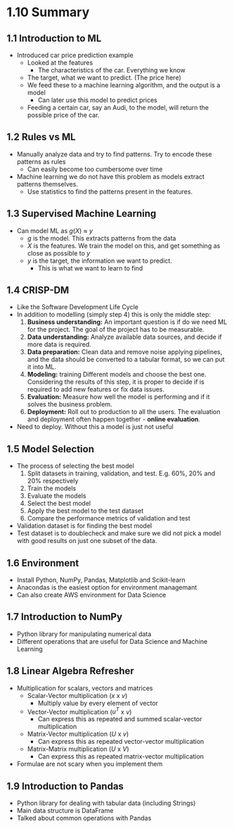 # 1.10 Summary

## 1.1 Introduction to ML
- Introduced car price prediction example
    - Looked at the features
        - The characteristics of the car. Everything we know
    - The target, what we want to predict. (The price here)
    - We feed these to a machine learning algorithm, and the output is a model
        - Can later use this model to predict prices
    - Feeding a certain car, say an Audi, to the model, will return the possible price of the car.

## 1.2 Rules vs ML
- Manually analyze data and try to find patterns. Try to encode these patterns as rules
    - Can easily become too cumbersome over time
- Machine learning we do not have this problem as models extract patterns themselves.
    - Use statistics to find the patterns present in the features.

## 1.3 Supervised Machine Learning
- Can model ML as *g*(*X*) ≈ *y*
    - *g* is the model. This extracts patterns from the data
    - *X* is the features. We train the model on this, and get something as close as possible to *y*
    - *y* is the target, the information we want to predict.
        - This is what we want to learn to find

## 1.4 CRISP-DM
- Like the Software Development Life Cycle
- In addition to modelling (simply step 4) this is only the middle step:
    1. **Business understanding:** An important question is if do we need ML for the project. The goal of the project has to be measurable. 
    2. **Data understanding:** Analyze available data sources, and decide if more data is required. 
    3. **Data preparation:** Clean data and remove noise applying pipelines, and the data should be converted to a tabular format, so we can put it into ML.
    4. **Modeling:** training Different models and choose the best one. Considering the results of this step, it is proper to decide if is required to add new features or fix data issues. 
    5. **Evaluation:** Measure how well the model is performing and if it solves the business problem. 
    6. **Deployment:** Roll out to production to all the users. The evaluation and deployment often happen together - **online evaluation**. 
- Need to deploy. Without this a model is just not useful

## 1.5 Model Selection
- The process of selecting the best model
    1. Split datasets in training, validation, and test. E.g. 60%, 20% and 20% respectively 
    2. Train the models
    3. Evaluate the models
    4. Select the best model 
    5. Apply the best model to the test dataset 
    6. Compare the performance metrics of validation and test 
- Validation dataset is for finding the best model
- Test dataset is to doublecheck and make sure we did not pick a model with good results on just one subset of the data.

## 1.6 Environment
- Install Python, NumPy, Pandas, Matplotlib and Scikit-learn
- Anacondas is the easiest option for environment managemant
- Can also create AWS environment for Data Science

## 1.7 Introduction to NumPy
- Python library for manipulating numerical data
- Different operations that are useful for Data Science and Machine Learning

## 1.8 Linear Algebra Refresher
- Multiplication for scalars, vectors and matrices
    - Scalar-Vector multiplication (*x* x *v*)
        - Multiply value by every element of vector
    - Vector-Vector multiplication (*u<sup>T</sup>* x *v*)
        - Can express this as repeated and summed scalar-vector multiplication
    - Matrix-Vector multiplication (*U* x *v*)
        - Can express this as repeated vector-vector multiplication
    - Matrix-Matrix multiplication (*U* x *V*)
        - Can express this as repeated matrix-vector multiplication
- Formulae are not scary when you implement them 

## 1.9 Introduction to Pandas
- Python library for dealing with tabular data (including Strings)
- Main data structure is DataFrame
- Talked about common operations with Pandas